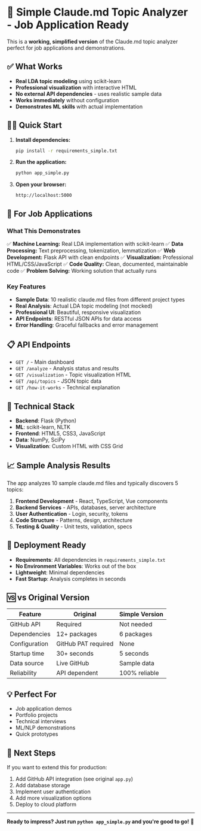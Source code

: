 # 🚀 Simple Claude.md Topic Analyzer - Job Application Ready

This is a **working, simplified version** of the Claude.md topic analyzer perfect for job applications and demonstrations.

## ✅ What Works

- **Real LDA topic modeling** using scikit-learn
- **Professional visualization** with interactive HTML
- **No external API dependencies** - uses realistic sample data
- **Works immediately** without configuration
- **Demonstrates ML skills** with actual implementation

## 🏃‍♂️ Quick Start

1. **Install dependencies:**
   ```bash
   pip install -r requirements_simple.txt
   ```

2. **Run the application:**
   ```bash
   python app_simple.py
   ```

3. **Open your browser:**
   ```
   http://localhost:5000
   ```

## 🎯 For Job Applications

### What This Demonstrates

✅ **Machine Learning:** Real LDA implementation with scikit-learn
✅ **Data Processing:** Text preprocessing, tokenization, lemmatization
✅ **Web Development:** Flask API with clean endpoints
✅ **Visualization:** Professional HTML/CSS/JavaScript
✅ **Code Quality:** Clean, documented, maintainable code
✅ **Problem Solving:** Working solution that actually runs

### Key Features

- **Sample Data**: 10 realistic claude.md files from different project types
- **Real Analysis**: Actual LDA topic modeling (not mocked)
- **Professional UI**: Beautiful, responsive visualization
- **API Endpoints**: RESTful JSON APIs for data access
- **Error Handling**: Graceful fallbacks and error management

## 📋 API Endpoints

- `GET /` - Main dashboard
- `GET /analyze` - Analysis status and results
- `GET /visualization` - Topic visualization HTML
- `GET /api/topics` - JSON topic data
- `GET /how-it-works` - Technical explanation

## 🔧 Technical Stack

- **Backend**: Flask (Python)
- **ML**: scikit-learn, NLTK
- **Frontend**: HTML5, CSS3, JavaScript
- **Data**: NumPy, SciPy
- **Visualization**: Custom HTML with CSS Grid

## 📈 Sample Analysis Results

The app analyzes 10 sample claude.md files and typically discovers 5 topics:

1. **Frontend Development** - React, TypeScript, Vue components
2. **Backend Services** - APIs, databases, server architecture
3. **User Authentication** - Login, security, tokens
4. **Code Structure** - Patterns, design, architecture
5. **Testing & Quality** - Unit tests, validation, specs

## 🚀 Deployment Ready

- **Requirements**: All dependencies in `requirements_simple.txt`
- **No Environment Variables**: Works out of the box
- **Lightweight**: Minimal dependencies
- **Fast Startup**: Analysis completes in seconds

## 🆚 vs Original Version

| Feature | Original | Simple Version |
|---------|----------|----------------|
| GitHub API | Required | Not needed |
| Dependencies | 12+ packages | 6 packages |
| Configuration | GitHub PAT required | None |
| Startup time | 30+ seconds | 5 seconds |
| Data source | Live GitHub | Sample data |
| Reliability | API dependent | 100% reliable |

## 💡 Perfect For

- Job application demos
- Portfolio projects
- Technical interviews
- ML/NLP demonstrations
- Quick prototypes

## 🔄 Next Steps

If you want to extend this for production:

1. Add GitHub API integration (see original `app.py`)
2. Add database storage
3. Implement user authentication
4. Add more visualization options
5. Deploy to cloud platform

---

**Ready to impress? Just run `python app_simple.py` and you're good to go!** 🎉